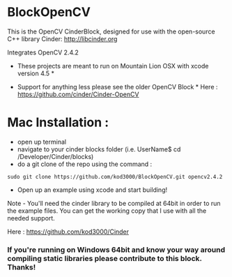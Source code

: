 # BlockOpenCV

This is the OpenCV CinderBlock, designed for use with the open-source C++ library Cinder: http://libcinder.org

Integrates OpenCV 2.4.2


* These projects are meant to run on Mountain Lion OSX with xcode version 4.5 *

* Support for anything less please see the older OpenCV Block *
Here : https://github.com/cinder/Cinder-OpenCV


# Mac Installation : 

- open up terminal
- navigate to your cinder blocks folder (i.e. UserName$ cd /Developer/Cinder/blocks)
- do a git clone of the repo using the command :

`````
sudo git clone https://github.com/kod3000/BlockOpenCV.git opencv2.4.2

`````

- Open up an example using xcode and start building!

Note - You'll need the cinder library to be compiled at 64bit in order to run the example files. You can get the working copy that I use with all the needed support.

Here : https://github.com/kod3000/Cinder

### If you're running on Windows 64bit and know your way around compiling static libraries please contribute to this block. Thanks!


